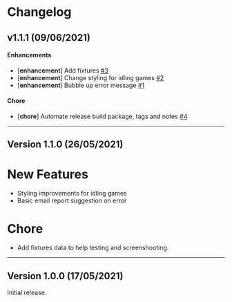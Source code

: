 # Changelog

## v1.1.1 (09/06/2021)

#### Enhancements

- [**enhancement**] Add fixtures [#3](https://github.com/FlavienBusseuil/bga-chrome-extension/issues/3)
- [**enhancement**] Change styling for idling games [#2](https://github.com/FlavienBusseuil/bga-chrome-extension/issues/2)
- [**enhancement**] Bubble up error message [#1](https://github.com/FlavienBusseuil/bga-chrome-extension/issues/1)

#### Chore

- [**chore**] Automate release build package, tags and notes [#4](https://github.com/FlavienBusseuil/bga-chrome-extension/issues/4)

---

## Version 1.1.0 (26/05/2021)
# New Features

* Styling improvements for idling games
* Basic email report suggestion on error

# Chore

* Add fixtures data to help testing and screenshooting.
---

## Version 1.0.0 (17/05/2021)
Initial release.